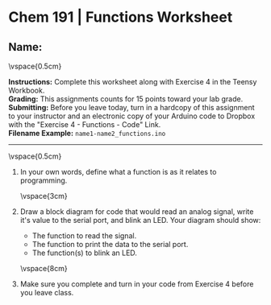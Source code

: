 # Chem 191 | Functions Worksheet

## Name:

  \vspace{0.5cm}

**Instructions:** Complete this worksheet along with Exercise 4 in the Teensy Workbook.  
**Grading:** This assignments counts for 15 points toward your lab grade.  
**Submitting:** Before you leave today, turn in a hardcopy of this assignment to your instructor and an electronic copy of your Arduino code to Dropbox with the "Exercise 4 - Functions - Code" Link.  
**Filename Example:** `name1-name2_functions.ino`  

 ____________________________________________________________

  \vspace{0.5cm}


1. In your own words, define what a function is as it relates to programming.

    \vspace{3cm}

2.  Draw a block diagram for code that would read an analog signal, write it's value to the serial port, and blink an LED. Your diagram should show:
    - The function to read the signal.
    - The function to print the data to the serial port.
    - The function(s) to blink an LED.

    \vspace{8cm}

3. Make sure you complete and turn in your code from Exercise 4 before you leave class.

